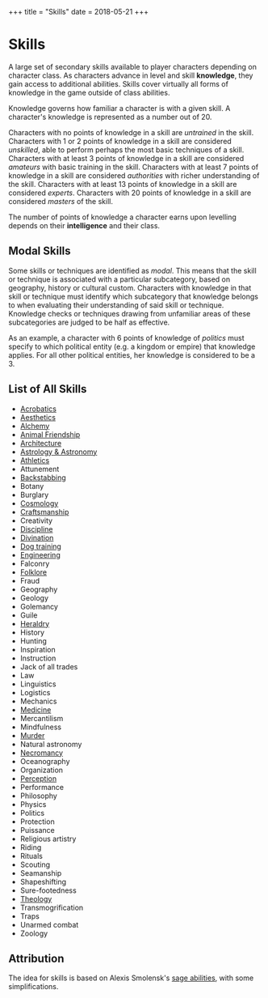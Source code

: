 +++
title = "Skills"
date = 2018-05-21
+++

# Skills

A large set of secondary skills available to player characters depending on character class.
As characters advance in level and skill **knowledge**, they gain access to additional abilities.
Skills cover virtually all forms of knowledge in the game outside of class abilities.

Knowledge governs how familiar a character is with a given skill.
A character's knowledge is represented as a number out of 20.

Characters with no points of knowledge in a skill are *untrained* in the skill.
Characters with 1 or 2 points of knowledge in a skill are considered *unskilled*, able to perform perhaps the most basic techniques of a skill.
Characters with at least 3 points of knowledge in a skill are considered *amateurs* with basic training in the skill.
Characters with at least 7 points of knowledge in a skill are considered *authorities* with richer understanding of the skill.
Characters with at least 13 points of knowledge in a skill are considered *experts*.
Characters with 20 points of knowledge in a skill are considered *masters* of the skill.

The number of points of knowledge a character earns upon levelling depends on their **intelligence** and their class.

## Modal Skills

Some skills or techniques are identified as *modal*.
This means that the skill or technique is associated with a particular subcategory, based on geography, history or cultural custom.
Characters with knowledge in that skill or technique must identify which subcategory that knowledge belongs to when evaluating their understanding of said skill or technique.
Knowledge checks or techniques drawing from unfamiliar areas of these subcategories are judged to be half as effective.

As an example, a character with 6 points of knowledge of *politics* must specify to which political entity (e.g. a kingdom or empire) that knowledge applies.
For all other political entities, her knowledge is considered to be a 3.

## List of All Skills

* [Acrobatics](./wiki/skills/acrobatics.md)
* [Aesthetics](./wiki/skills/aesthetics.md)
* [Alchemy](./wiki/skills/alchemy.md)
* [Animal Friendship](./wiki/skills/animal-friendship.md)
* [Architecture](./wiki/skills/architecture.md)
* [Astrology & Astronomy](./wiki/skills/astrology.md)
* [Athletics](./wiki/skills/athletics.md)
* Attunement
* [Backstabbing](./wiki/skills/backstabbing.md)
* Botany
* Burglary
* [Cosmology](./wiki/skills/cosmology.md)
* [Craftsmanship](./wiki/skills/craftsmanship.md)
* Creativity
* [Discipline](./wiki/skills/discipline.md)
* [Divination](./wiki/skills/divination.md)
* [Dog training](./wiki/skills/dog-training.md)
* [Engineering](./wiki/skills/engineering.md)
* Falconry
* [Folklore](./wiki/skills/folklore.md)
* Fraud
* Geography
* Geology
* Golemancy
* Guile
* [Heraldry](./wiki/skills/heraldry.md)
* History
* Hunting
* Inspiration
* Instruction
* Jack of all trades
* Law
* Linguistics
* Logistics
* Mechanics
* [Medicine](./wiki/skills/medicine.md)
* Mercantilism
* Mindfulness
* [Murder](./wiki/skills/murder.md)
* Natural astronomy
* [Necromancy](./wiki/skills/necromancy.md)
* Oceanography
* Organization
* [Perception](./wiki/skills/perception.md)
* Performance
* Philosophy
* Physics
* Politics
* Protection
* Puissance
* Religious artistry
* Riding
* Rituals
* Scouting
* Seamanship
* Shapeshifting
* Sure-footedness
* [Theology](./wiki/skills/theology.md)
* Transmogrification
* Traps
* Unarmed combat
* Zoology

## Attribution

The idea for skills is based on Alexis Smolensk's [sage abilities](https://tao-dndwiki.blogspot.com/2018/02/sage-abilities.html), with some simplifications.

